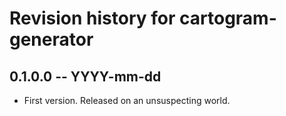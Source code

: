 # Revision history for cartogram-generator

## 0.1.0.0 -- YYYY-mm-dd

* First version. Released on an unsuspecting world.
